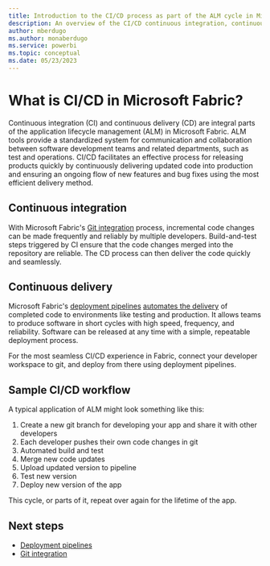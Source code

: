 ```yaml
---
title: Introduction to the CI/CD process as part of the ALM cycle in Microsoft Fabric 
description: An overview of the CI/CD continuous integration, continuous deployment as part of the ALM cycle process in Microsoft Fabric.
author: mberdugo
ms.author: monaberdugo
ms.service: powerbi
ms.topic: conceptual
ms.date: 05/23/2023
---
```


# What is CI/CD in Microsoft Fabric?

Continuous integration (CI) and continuous delivery (CD) are integral parts of the application lifecycle management (ALM) in Microsoft Fabric. ALM tools provide a standardized system for communication and collaboration between software development teams and related departments, such as test and operations. CI/CD facilitates an effective process for releasing products quickly by continuously delivering updated code into production and ensuring an ongoing flow of new features and bug fixes using the most efficient delivery method.

## Continuous integration

With Microsoft Fabric's [Git integration](./git-integration/intro-to-git-integration.md) process, incremental code changes can be made frequently and reliably by multiple developers. Build-and-test steps triggered by CI ensure that the code changes merged into the repository are reliable. The CD process can then deliver the code quickly and seamlessly.

## Continuous delivery

Microsoft Fabric's [deployment pipelines](./deployment-pipelines/intro-to-deployment-pipelines.md) [automates the delivery](./deployment-pipelines/pipeline-automation.md) of completed code to environments like testing and production. It allows teams to produce software in short cycles with high speed, frequency, and reliability. Software can be released at any time with a simple, repeatable deployment process.

For the most seamless CI/CD experience in Fabric, connect your developer workspace to git, and deploy from there using deployment pipelines.

## Sample CI/CD workflow

A typical application of ALM might look something like this:

1. Create a new git branch for developing your app and share it with other developers
1. Each developer pushes their own code changes in git
1. Automated build and test
1. Merge new code updates
1. Upload updated version to pipeline
1. Test new version
1. Deploy new version of the app

This cycle, or parts of it, repeat over again for the lifetime of the app.

## Next steps

* [Deployment pipelines](./deployment-pipelines/intro-to-deployment-pipelines.md)
* [Git integration](./git-integration/intro-to-git-integration.md)
